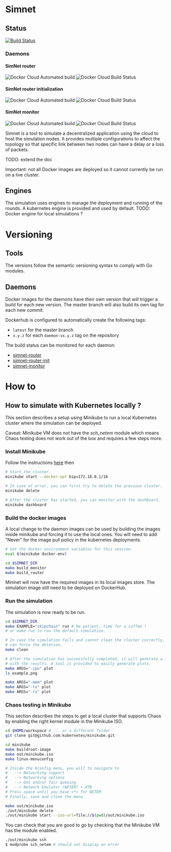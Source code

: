 # Simnet

## Status

[![Build Status](https://travis-ci.com/dedis/simnet.svg?token=CiNtvHijgCWZaDxXbhmo&branch=master)](https://travis-ci.com/dedis/simnet)

### Daemons

#### SimNet router

![Docker Cloud Automated build](https://img.shields.io/docker/cloud/automated/dedis/simnet-router)
![Docker Cloud Build Status](https://img.shields.io/docker/cloud/build/dedis/simnet-router)

#### SimNet router initialization

![Docker Cloud Automated build](https://img.shields.io/docker/cloud/automated/dedis/simnet-router-init)
![Docker Cloud Build Status](https://img.shields.io/docker/cloud/build/dedis/simnet-router-init)

#### SimNet monitor

![Docker Cloud Automated build](https://img.shields.io/docker/cloud/automated/dedis/simnet-monitor)
![Docker Cloud Build Status](https://img.shields.io/docker/cloud/build/dedis/simnet-monitor)

Simnet is a tool to simulate a decentralized application using the cloud to
host the simulation nodes. It provides multiple configurations to affect the
topology so that specific link between two nodes can have a delay or a loss
of packets.

TODO: extend the doc

Important: not all Docker images are deployed so it cannot currently be run
on a live cluster.

## Engines

The simulation uses engines to manage the deployment and running of the rounds.
A kubernetes engine is provided and used by default.
TODO: Docker engine for local simulations ?

# Versioning

## Tools

The versions follow the semantic versioning syntax to comply with Go modules.

## Daemons

Docker images for the daemons have their own version that will trigger a build
for each new version. The master branch will also build its own tag for each
new commit.

Dockerhub is configured to automatically create the following tags:
- `latest` for the master branch
- `x.y.z` for each `daemon-vx.y.z` tag on the repository

The build status can be monitored for each daemon:
- [simnet-router](https://hub.docker.com/repository/docker/dedis/simnet-router/timeline)
- [simnet-router-init](https://hub.docker.com/repository/docker/dedis/simnet-router-init/timeline)
- [simnet-monitor](https://hub.docker.com/repository/docker/dedis/simnet-monitor/timeline)

# How to

## How to simulate with Kubernetes locally ?

This section describes a setup using Minikube to run a local Kubernetes cluster
where the simulation can be deployed.

Caveat: Minikube VM does not have the _sch_netem_ module which means Chaos
testing does not work out of the box and requires a few steps more.

### Install Minikube

Follow the instructions [here](https://minikube.sigs.k8s.io/docs/start/) then

```bash
# Start the cluster.
minikube start --docker-opt bip=172.18.0.1/16

# In case of error, you can first try to delete the previous cluster.
minikube delete

# After the cluster has started, you can monitor with the dashboard.
minikube dashboard
```

### Build the docker images

A local change to the daemon images can be used by building the images inside
minikube and forcing it to use the local ones. You will need to add "Never" for
the image pull policy in the kubernetes deployments.

```bash
# Set the docker environment variables for this session.
eval $(minikube docker-env)

cd $SIMNET_DIR
make build_monitor
make build_router
```

Mininet will now have the required images in its local images store. The
simulation image still need to be deployed on DockerHub.

### Run the simulation

The simulation is now ready to be run.

```bash
cd $SIMNET_DIR
make EXAMPLE="skipchain" run # be patient, time for a coffee !
# or make run to run the default simulation.

# In case the simulation fails and cannot clean the cluster correctly, you
# can force the deletion.
make clean

# After the simulation has successfully completed, it will generate a file
# with the results. A tool is provided to easily generate plots.
make ARGS="-cpu" plot
ls example.png

make ARGS="-mem" plot
make ARGS="-tx" plot
make ARGS="-rx" plot

```

### Chaos testing in Minikube

This section describes the steps to get a local cluster that supports Chaos
by enabling the right kernel module in the Minikube ISO.

```bash
cd $HOME/workspace # ... or a different folder
git clone git@github.com:kubernetes/minikube.git

cd minikube
make buildroot-image
make out/minikube.iso
make linux-menuconfig

# Inside the Kconfig menu, you will to navigate to
#   --> Networking support
#   --> Networking options
#   --> QoS and/or fair queuing
#   --> Network Emulator (NETEM) + HTB
# Press space until you have <*> for NETEM
# Finally, save and close the menu

make out/minikube.iso
./out/minikube delete
./out/minikube start --iso-url=file://$(pwd)/out/minikube.iso
```

You can check that you are good to go by checking that the Minikube VM has
the module enabled.

```bash
./out/minikube ssh
$ modprobe sch_netem # should not display an error
```
